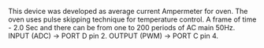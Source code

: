 This device was developed as average current Ampermeter for oven.
The oven uses pulse skipping technique for temperature control.
A frame of time - 2.0 Sec and there can be from one to 200 periods 
of AC main 50Hz.
INPUT (ADC) -> PORT D  pin 2.
OUTPUT (PWM) -> PORT C pin 4.
